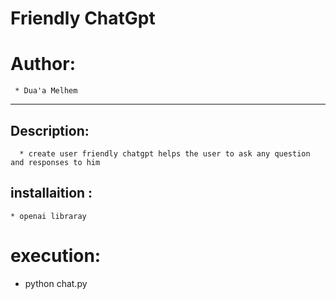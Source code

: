 #  Friendly ChatGpt
# Author: 
     * Dua'a Melhem

***
## Description:

      * create user friendly chatgpt helps the user to ask any question  and responses to him 
## installaition :
    * openai libraray 
# execution:
   * python chat.py

